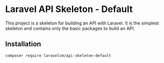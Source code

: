 # Laravel API Skeleton - Default
This project is a skeleton for building an API with Laravel. It is the simplest skeleton and contains only the basic packages to build an API.

## Installation

```bash
composer require laravelcm/api-skeleton-default
```
